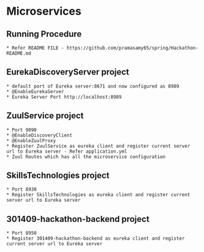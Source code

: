 # Microservices

## Running Procedure
	* Refer README FILE - https://github.com/pramasamy65/spring/Hackathon-README.md

## EurekaDiscoveryServer project
	* default port of Eureka server:8671 and now configured as 8989
	* @EnableEurekaServer
	* Eureka Server Port http://localhost:8989

## ZuulService project
	* Port 9090
	* @EnableDiscoveryClient
	* @EnableZuulProxy
	* Register ZuulService as eureka client and register current server url to Eureka server - Refer application.yml
	* Zuul Routes which has all the microservice configuration
	
## SkillsTechnologies project
	* Port 8930
	* Register SkillsTechnologies as eureka client and register current server url to Eureka server
	
## 301409-hackathon-backend project
	* Port 8950
	* Register 301409-hackathon-backend as eureka client and register current server url to Eureka server